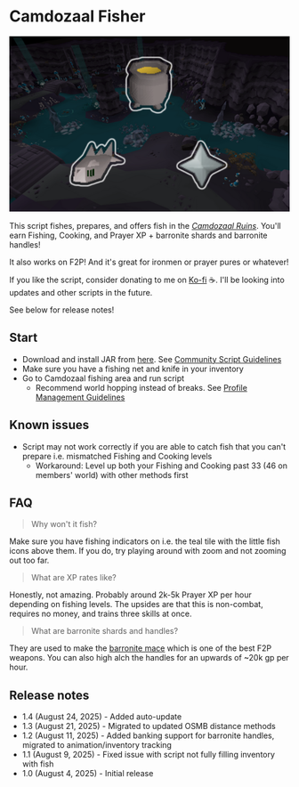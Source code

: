 # Camdozaal Fisher

![img.png](img.png)

This script fishes, prepares, and offers fish in the [_Camdozaal Ruins_](https://oldschool.runescape.wiki/w/Ruins_of_Camdozaal). You'll earn Fishing, Cooking, and Prayer XP + barronite shards and barronite handles!

It also works on F2P! And it's great for ironmen or prayer pures or whatever!

If you like the script, consider donating to me on [Ko-fi](https://ko-fi.com/fruart) ☕. I'll be looking into updates and other scripts in the future.

See below for release notes!

## Start
- Download and install JAR from [here](https://github.com/fru-art/fru-scripts/blob/master/out/artifacts/CamdozaalFisherScript.jar). See [Community Script Guidelines](https://discord.com/channels/736938454478356570/1364978724105355324)
- Make sure you have a fishing net and knife in your inventory
- Go to Camdozaal fishing area and run script
    - Recommend world hopping instead of breaks. See [Profile Management Guidelines](https://discord.com/channels/736938454478356570/1393939764092207134/1393939764092207134)

## Known issues
- Script may not work correctly if you are able to catch fish that you can't prepare i.e. mismatched Fishing and Cooking levels
    - Workaround: Level up both your Fishing and Cooking past 33 (46 on members' world) with other methods first

## FAQ
> Why won't it fish?

Make sure you have fishing indicators on i.e. the teal tile with the little fish icons above them. If you do, try playing around with zoom and not zooming out too far.

> What are XP rates like?

Honestly, not amazing. Probably around 2k-5k Prayer XP per hour depending on fishing levels. The upsides are that this is non-combat, requires no money, and trains three skills at once.

> What are barronite shards and handles?

They are used to make the [barronite mace](https://oldschool.runescape.wiki/w/Barronite_mace) which is one of the best F2P weapons. You can also high alch the handles for an upwards of ~20k gp per hour.

## Release notes
- 1.4 (August 24, 2025) - Added auto-update
- 1.3 (August 21, 2025) - Migrated to updated OSMB distance methods
- 1.2 (August 11, 2025) - Added banking support for barronite handles, migrated to animation/inventory tracking
- 1.1 (August 9, 2025) - Fixed issue with script not fully filling inventory with fish
- 1.0 (August 4, 2025) - Initial release
